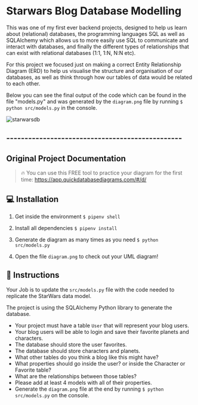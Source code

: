# Starwars Blog Database Modelling

This was one of my first ever backend projects, designed to help us learn about (relational) databases, the programming languages SQL as well as SQLAlchemy which allows us to more easily use SQL to communicate and interact with databases, and finally the different types of relationships that can exist with relational databases (1:1, 1:N, N:N etc).

For this project we focused just on making a correct Entity Relationship Diagram (ERD) to help us visualise the structure and organisation of our databases, as well as think through how our tables of data would be related to each other. 

Below you can see the final output of the code which can be found in the file "models.py" and was generated by the `diagram.png` file by running `$ python src/models.py` in the console. 

![starwarsdb](https://github.com/gdwhittaker94/4Geeks_exercise-starwars-data-modelling/assets/105855731/7dc1cbc4-d016-4f81-87f5-fb8725b59b2c)

## ------------------------------------------------
## Original Project Documentation 
> 🔥 You can use this FREE tool to practice your diagram for the first time: https://app.quickdatabasediagrams.com/#/d/

## 💻 Installation

1. Get inside the environment `$ pipenv shell`

2. Install all dependencies `$ pipenv install`

3. Generate de diagram as many times as you need `$ python src/models.py`

4. Open the file `diagram.png` to check out your UML diagram!

## 📝 Instructions

Your Job is to update the `src/models.py` file with the code needed to replicate the StarWars data model.

The project is using the SQLAlchemy Python library to generate the database.

- Your project must have a table `User` that will represent your blog users.
- Your blog users will be able to login and save their favorite planets and characters.
- The database should store the user favorites.
- The database should store characters and planets.
- What other tables do you think a blog like this might have?
- What properties should go inside the user? or inside the Character or Favorite table?
- What are the relationships between those tables?
- Please add at least 4 models with all of their properties.
- Generate the `diagram.png` file at the end by running `$ python src/models.py` on the console.

